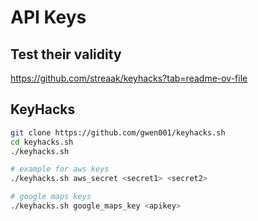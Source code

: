 # API Keys

## Test their validity

https://github.com/streaak/keyhacks?tab=readme-ov-file

## KeyHacks
```bash
git clone https://github.com/gwen001/keyhacks.sh
cd keyhacks.sh
./keyhacks.sh

# example for aws keys
./keyhacks.sh aws_secret <secret1> <secret2>

# google maps keys
./keyhacks.sh google_maps_key <apikey>
```
